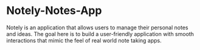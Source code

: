 # Notely-Notes-App

Notely is an application that allows users to manage their personal notes and ideas. The goal here is to build a user-friendly application with smooth interactions that mimic the feel of real world note taking apps.

